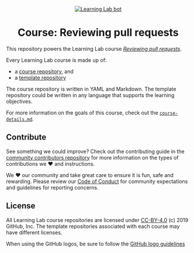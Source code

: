 <p align="center"><a href="https://lab.github.com/"><img alt="Learning Lab bot" src="https://user-images.githubusercontent.com/16547949/62085817-83232580-b22a-11e9-8693-7c54205b04e5.png"></a></p>

<h1 align="center">Course: Reviewing pull requests </h1>

This repository powers the Learning Lab course [_Reviewing pull requests_](https://lab.github.com/githubtraining/reviewing-pull-requests). 

Every Learning Lab course is made up of:
- a [course repository](https://github.com/githubtraining/reviewing-a-pull-request), and
- a [template repository](https://github.com/githubtraining/reviewing-a-pull-request-template)

The course repository is written in YAML and Markdown. The template repository could be written in any language that supports the learning objectives.

For more information on the goals of this course, check out the [`course-details.md`](course-details.md). 

## Contribute

See something we could improve? Check out the contributing guide in the [community contributors repository](https://github.com/githubtraining/community-contributors/blob/master/CONTRIBUTING.md) for more information on the types of contributions we :heart: and instructions.

We :heart: our community and take great care to ensure it is fun, safe and rewarding. Please review our [Code of Conduct](https://github.com/githubtraining/community-contributors/blob/master/CODE_OF_CONDUCT.md) for community expectations and guidelines for reporting concerns.

## License

All Learning Lab course repositories are licensed under [CC-BY-4.0](../LICENSE) (c) 2019 GitHub, Inc. The template repositories associated with each course may have different licenses.

When using the GitHub logos, be sure to follow the [GitHub logo guidelines](https://github.com/logos)
